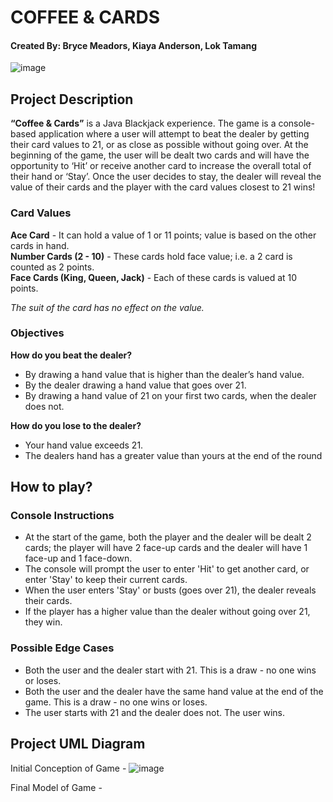 # COFFEE & CARDS

#### Created By: Bryce Meadors, Kiaya Anderson, Lok Tamang

![image](https://cdn.pixabay.com/photo/2020/11/16/23/12/poker-5750834__340.jpg)

## Project Description
**“Coffee & Cards”** is a Java Blackjack experience. The game is
a console-based application where a user will attempt to
beat the dealer by getting their card values to 21, or as close
as possible without going over. At the beginning of the
game, the user will be dealt two cards and will have the
opportunity to ‘Hit’ or receive another card to increase the
overall total of their hand or ‘Stay’. Once the user decides to stay,
the dealer will reveal the value of their cards and the player with the
card values closest to 21 wins!

### Card Values
**Ace Card** - It can hold a value of 1 or 11 points; value is based on the other cards
in hand.<br>
**Number Cards (2 - 10)** - These cards hold face value; i.e. a 2 card is counted
as 2 points. <br>
**Face Cards (King, Queen, Jack)** - Each of these cards is valued at 10 points.

*The suit of the card has no effect on the value.*

### Objectives
**How do you beat the dealer?**
- By drawing a hand value that is higher than the dealer’s hand value.
- By the dealer drawing a hand value that goes over 21.
- By drawing a hand value of 21 on your first two cards,
when the dealer does not.

**How do you lose to the dealer?**
- Your hand value exceeds 21.
- The dealers hand has a greater value than yours at the end of the round

## How to play?

### Console Instructions
- At the start of the game, both the player and the dealer will be dealt 2 cards;
the player will have 2 face-up cards and the dealer will have 1 face-up and 1 face-down. 
- The console will prompt the user to enter 'Hit' to get another card, 
or enter 'Stay' to keep their current cards.
- When the user enters 'Stay' or busts (goes over 21), the dealer reveals their cards.
- If the player has a higher value than the dealer without going over 21, they win. 

### Possible Edge Cases
- Both the user and the dealer start with 21. This is a draw - no one wins or loses.
- Both the user and the dealer have the same hand value at the end of the game. This is a draw - no one wins or loses.
- The user starts with 21 and the dealer does not. The user wins.

## Project UML Diagram
Initial Conception of Game -
![image](https://res.cloudinary.com/kacloud20/image/upload/v1668621505/TLGFinalProject/Screen_Shot_2022-11-16_at_12.55.25_PM_cxwnut.png)

Final Model of Game -